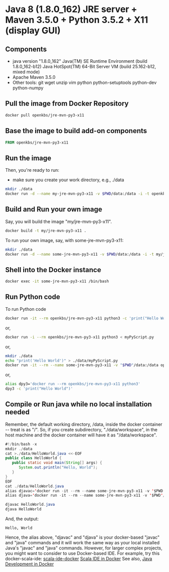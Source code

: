 # Java 8 (1.8.0_162) JRE server + Maven 3.5.0 + Python 3.5.2 + X11 (display GUI)

## Components
* java version "1.8.0_162"
  Java(TM) SE Runtime Environment (build 1.8.0_162-b12)
  Java HotSpot(TM) 64-Bit Server VM (build 25.162-b12, mixed mode)
* Apache Maven 3.5.0
* Other tools: git wget unzip vim python python-setuptools python-dev python-numpy
## Pull the image from Docker Repository

```bash
docker pull openkbs/jre-mvn-py3-x11
```

## Base the image to build add-on components

```Dockerfile
FROM openkbs/jre-mvn-py3-x11
```

## Run the image

Then, you're ready to run:
- make sure you create your work directory, e.g., ./data

```bash
mkdir ./data
docker run -d --name my-jre-mvn-py3-x11 -v $PWD/data:/data -i -t openkbs/jre-mvn-py3-x11
```

## Build and Run your own image
Say, you will build the image "my/jre-mvn-py3-x11".

```bash
docker build -t my/jre-mvn-py3-x11 .
```

To run your own image, say, with some-jre-mvn-py3-x11:

```bash
mkdir ./data
docker run -d --name some-jre-mvn-py3-x11 -v $PWD/data:/data -i -t my/jre-mvn-py3
```

## Shell into the Docker instance

```bash
docker exec -it some-jre-mvn-py3-x11 /bin/bash
```

## Run Python code

To run Python code

```bash
docker run -it --rm openkbs/jre-mvn-py3-x11 python3 -c 'print("Hello World")'
```

or,

```bash
docker run -i --rm openkbs/jre-mvn-py3-x11 python3 < myPyScript.py
```

or,

```bash
mkdir ./data
echo "print('Hello World')" > ./data/myPyScript.py
docker run -it --rm --name some-jre-mvn-py3-x11 -v "$PWD"/data:/data openkbs/jre-mvn-py3-x11 python3 myPyScript.py
```

or,

```bash
alias dpy3='docker run --rm openkbs/jre-mvn-py3-x11 python3'
dpy3 -c 'print("Hello World")'
```

## Compile or Run java while no local installation needed
Remember, the default working directory, /data, inside the docker container -- treat is as "/".
So, if you create subdirectory, "./data/workspace", in the host machine and
the docker container will have it as "/data/workspace".

```java
#!/bin/bash -x
mkdir ./data
cat >./data/HelloWorld.java <<-EOF
public class HelloWorld {
   public static void main(String[] args) {
      System.out.println("Hello, World");
   }
}
EOF
cat ./data/HelloWorld.java
alias djavac='docker run -it --rm --name some-jre-mvn-py3-x11 -v '$PWD'/data:/data openkbs/jre-mvn-py3-x11 javac'
alias djava='docker run -it --rm --name some-jre-mvn-py3-x11 -v '$PWD'/data:/data openkbs/jre-mvn-py3-x11 java'

djavac HelloWorld.java
djava HelloWorld
```
And, the output:
```
Hello, World
```
Hence, the alias above, "djavac" and "djava" is your docker-based "javac" and "java" commands and
it will work the same way as your local installed Java's "javac" and "java" commands.
However, for larger complex projects, you might want to consider to use Docker-based IDE.
For example, try this docker-scala-ide:
[scala-ide-docker](https://github.com/DrSnowbird/scala-ide-docker)
[Scala IDE in Docker](https://github.com/stevenalexander/docker-scala-ide)
See also,
[Java Development in Docker](https://blog.giantswarm.io/getting-started-with-java-development-on-docker/)
